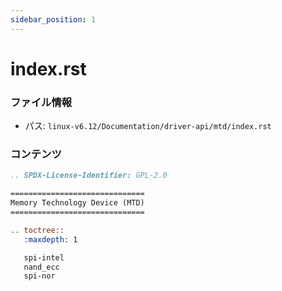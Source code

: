 ```yaml
---
sidebar_position: 1
---
```

# index.rst

### ファイル情報

- パス: `linux-v6.12/Documentation/driver-api/mtd/index.rst`

### コンテンツ

```rst
.. SPDX-License-Identifier: GPL-2.0

==============================
Memory Technology Device (MTD)
==============================

.. toctree::
   :maxdepth: 1

   spi-intel
   nand_ecc
   spi-nor

```
